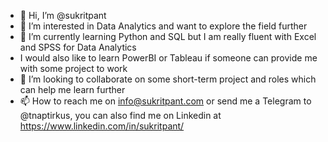 - 👋 Hi, I’m @sukritpant
- 👀 I’m interested in Data Analytics and want to explore the field further
- 🌱 I’m currently learning Python and SQL but I am really fluent with Excel and SPSS for Data Analytics
- I would also like to learn PowerBI or Tableau if someone can provide me with some project to work
- 💞️ I’m looking to collaborate on some short-term project and roles which can help me learn further
- 📫 How to reach me on <a href="mailto:info@sukritpant.com">info@sukritpant.com</a> or send me a Telegram to @tnaptirkus, you can also find me on Linkedin at <a href="https://www.linkedin.com/in/sukritpant/">https://www.linkedin.com/in/sukritpant/</a>


<!---
sukritpant/sukritpant is a ✨ special ✨ repository because its `README.md` (this file) appears on your GitHub profile.
You can click the Preview link to take a look at your changes.
--->
